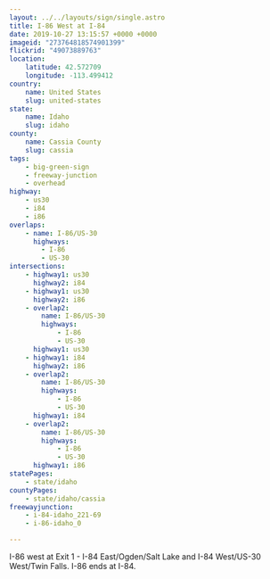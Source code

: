 ```yaml
---
layout: ../../layouts/sign/single.astro
title: I-86 West at I-84
date: 2019-10-27 13:15:57 +0000 +0000
imageid: "273764818574901399"
flickrid: "49073889763"
location:
    latitude: 42.572709
    longitude: -113.499412
country:
    name: United States
    slug: united-states
state:
    name: Idaho
    slug: idaho
county:
    name: Cassia County
    slug: cassia
tags:
    - big-green-sign
    - freeway-junction
    - overhead
highway:
    - us30
    - i84
    - i86
overlaps:
    - name: I-86/US-30
      highways:
        - I-86
        - US-30
intersections:
    - highway1: us30
      highway2: i84
    - highway1: us30
      highway2: i86
    - overlap2:
        name: I-86/US-30
        highways:
            - I-86
            - US-30
      highway1: us30
    - highway1: i84
      highway2: i86
    - overlap2:
        name: I-86/US-30
        highways:
            - I-86
            - US-30
      highway1: i84
    - overlap2:
        name: I-86/US-30
        highways:
            - I-86
            - US-30
      highway1: i86
statePages:
    - state/idaho
countyPages:
    - state/idaho/cassia
freewayjunction:
    - i-84-idaho_221-69
    - i-86-idaho_0

---
```

I-86 west at Exit 1 - I-84 East/Ogden/Salt Lake and I-84 West/US-30 West/Twin Falls.  I-86 ends at I-84.